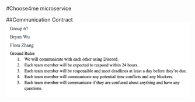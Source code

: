 #Choose4me microservice

##Communication Contract
![Communication Contract](communication_contract.png)

## 